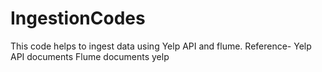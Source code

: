 # IngestionCodes
This code helps to ingest data using Yelp API and flume. 
Reference-
Yelp API documents
Flume documents
yelp
